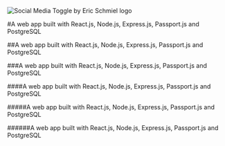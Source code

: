 ![Social Media Toggle by Eric Schmiel logo](https://eschmiel.github.io/smt-logo.png)

#A web app built with React.js, Node.js, Express.js, Passport.js and PostgreSQL

##A web app built with React.js, Node.js, Express.js, Passport.js and PostgreSQL

###A web app built with React.js, Node.js, Express.js, Passport.js and PostgreSQL

####A web app built with React.js, Node.js, Express.js, Passport.js and PostgreSQL

#####A web app built with React.js, Node.js, Express.js, Passport.js and PostgreSQL

######A web app built with React.js, Node.js, Express.js, Passport.js and PostgreSQL